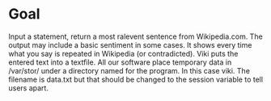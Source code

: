 # Goal

Input a statement, return a most ralevent sentence from Wikipedia.com. The output may include a basic sentiment in some cases.
It shows every time what you say is repeated in Wikipedia (or contradicted).
Viki puts the entered text into a textfile. All our software place temporary data in /var/stor/ under a directory named for the program. In this case viki. The filename is data.txt but that should be changed to the session variable to tell users apart.
